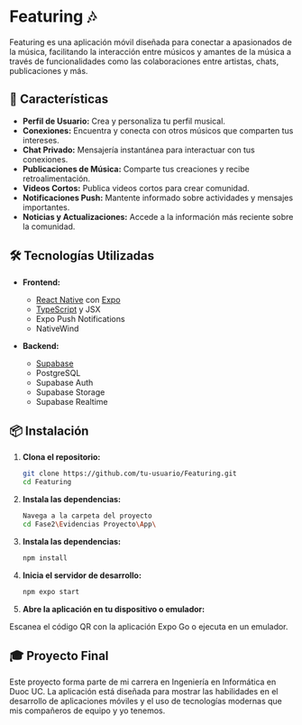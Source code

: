 # Featuring 🎶

Featuring es una aplicación móvil diseñada para conectar a apasionados de la música, facilitando la interacción entre músicos y amantes de la música a través de funcionalidades como las colaboraciones entre artistas, chats, publicaciones y más.

## 🚀 Características

- **Perfil de Usuario:** Crea y personaliza tu perfil musical.
- **Conexiones:** Encuentra y conecta con otros músicos que comparten tus intereses.
- **Chat Privado:** Mensajería instantánea para interactuar con tus conexiones.
- **Publicaciones de Música:** Comparte tus creaciones y recibe retroalimentación.
- **Videos Cortos:** Publica videos cortos para crear comunidad.
- **Notificaciones Push:** Mantente informado sobre actividades y mensajes importantes.
- **Noticias y Actualizaciones:** Accede a la información más reciente sobre la comunidad.

## 🛠️ Tecnologías Utilizadas

- **Frontend:**
  - [React Native](https://reactnative.dev/) con [Expo](https://expo.dev/)
  - [TypeScript](https://www.typescriptlang.org/) y JSX
  - Expo Push Notifications
  - NativeWind

- **Backend:**
  - [Supabase](https://supabase.com/)
  - PostgreSQL
  - Supabase Auth
  - Supabase Storage
  - Supabase Realtime

## 📦 Instalación

1. **Clona el repositorio:**
   ```bash
   git clone https://github.com/tu-usuario/Featuring.git
   cd Featuring
   ```

2. **Instala las dependencias:**
   ```bash
   Navega a la carpeta del proyecto
   cd Fase2\Evidencias Proyecto\App\
   ```
3. **Instala las dependencias:**
   ```bash
   npm install
   ```
4. **Inicia el servidor de desarrollo:**
   ```bash
   npm expo start
   ```
5. **Abre la aplicación en tu dispositivo o emulador:**

Escanea el código QR con la aplicación Expo Go o ejecuta en un emulador.

## 🎓 Proyecto Final 
Este proyecto forma parte de mi carrera en Ingeniería en Informática en Duoc UC. La aplicación está diseñada para mostrar las habilidades en el desarrollo de aplicaciones móviles y el uso de tecnologías modernas que mis compañeros de equipo y yo tenemos.
